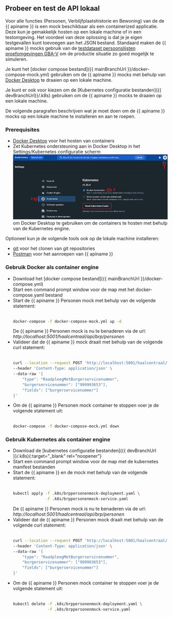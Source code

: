 ## Probeer en test de API lokaal

Voor alle functies (Personen, Verblijfplaatshistorie en Bewoning) van de de {{ apiname }} is een mock beschikbaar als een containerized applicatie. Deze kun je gemakkelijk hosten op een lokale machine of in een testomgeving. Het voordeel van deze oplossing is dat je je eigen testgevallen kunt toevoegen aan het JSON bestand. Standaard maken de {{ apiname }} mocks gebruik van de [testdataset persoonslijsten proefomgevingen GBA-V](https://www.rvig.nl/media/288) om de productie situatie zo goed mogelijk te simuleren.

Je kunt het [docker compose bestand]({{ mainBranchUrl }}/docker-compose-mock.yml) gebruiken om de {{ apiname }} mocks met behulp van [Docker Desktop](https://www.docker.com/products/docker-desktop) te draaien op een lokale machine.

Je kunt er ook voor kiezen om de [Kubernetes configuratie bestanden]({{ devBranchUrl}}/.k8s) gebruiken om de {{ apiname }} mocks te draaien op een lokale machine. 

De volgende paragrafen beschrijven wat je moet doen om de {{ apiname }} mocks op een lokale machine te installeren en aan te roepen.

### Prerequisites

- [Docker Desktop](https://www.docker.com/products/docker-desktop) voor het hosten van containers
- Zet Kubernetes ondersteuning aan in Docker Desktop in het Settings/Kubernetes configuratie scherm ![Enable Kubernetes](../img/docker-desktop-enable-k8s.png)
om Docker Desktop te gebruiken om de containers te hosten met behulp van de Kubernetes engine. 

Optioneel kun je de volgende tools ook op de lokale machine installeren:

- [git](https://git-scm.com/downloads) voor het clonen van git repositories
- [Postman](https://www.postman.com/downloads/) voor het aanroepen van {{ apiname }}


### Gebruik Docker als container engine

- Download het [docker compose bestand]({{ mainBranchUrl }}/docker-compose.yml)
- Start een command prompt window voor de map met het docker-compose.yaml bestand
- Start de {{ apiname }} Personen mock met behulp van de volgende statement:
  ```sh

  docker-compose -f docker-compose-mock.yml up -d

  ```
  De {{ apiname }} Personen mock is nu te benaderen via de url: *http://localhost:5001/haalcentraal/api/brp/personen*
- Valideer dat de {{ apiname }} mock draait met behulp van de volgende curl statement:
  ```sh

  curl --location --request POST 'http://localhost:5001/haalcentraal/api/brp/personen' \
  --header 'Content-Type: application/json' \
  --data-raw '{
      "type": "RaadpleegMetBurgerservicenummer",
      "burgerservicenummer": ["999993653"],
      "fields": ["burgerservicenummer"]
  }'

  ```
- Om de {{ apiname }} Personen mock container te stoppen voer je de volgende statement uit:
  ```sh

  docker-compose -f docker-compose-mock.yml down

  ```

### Gebruik Kubernetes als container engine

- Download de [kubernetes configuratie bestanden]({{ devBranchUrl }}/.k8s){:target="_blank" rel="noopener"}
- Start een command prompt window voor de map met de kubernetes manifest bestanden
- Start de {{ apiname }} en de mock met behulp van de volgende statement:
  ```sh

  kubectl apply -f .k8s/brppersonenmock-deployment.yaml \
                -f .k8s/brppersonenmock-service.yaml 

  ```
  De {{ apiname }} Personen mock is nu te benaderen via de url: *http://localhost:5001/haalcentraal/api/brp/personen*
- Valideer dat de {{ apiname }} Personen mock draait met behulp van de volgende curl statement:
  ```sh

  curl --location --request POST 'http://localhost:5001/haalcentraal/api/brp/personen' \
  --header 'Content-Type: application/json' \
  --data-raw '{
      "type": "RaadpleegMetBurgerservicenummer",
      "burgerservicenummer": ["999993653"],
      "fields": ["burgerservicenummer"]
  }'

  ```
- Om de {{ apiname }} Personen mock container te stoppen voer je de volgende statement uit:
  ```sh

  kubectl delete -f .k8s/brppersonenmock-deployment.yaml \
                 -f .k8s/brppersonenmock-service.yaml 

  ```
